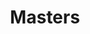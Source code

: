 ---
ee_id_show: '2181'
site: '1'
type: '5'
title: Masters
url: masters
year: '2012'
venue: Carnegie Museum of Art
state_country: Pittsburgh
pitch: "<p>&nbsp;... had a super chill time putting this one together, ... a bit of
  everything really. A good vibe all around! </p>"
ps: ​Finally got to put my sculpture "Volume Management" (a bunch of flat screens
  previously shown just in their boxes) to good use. LOL. :)
imgs: carnegie-pittsburgh-2012-09-install-12-database-TL.jpg,carnegie-pittsburgh-2012-09-install-13-database-TL.jpg,carnegie-pittsburgh-2012-09-install-3-database-TL.jpg,carnegie-pittsburgh-2012-09-install-4-database-TL.jpg,carnegie-pittsburgh-2012-09-install-8-database-TL.jpg,carnegie-pittsburgh-2012-09-install-1-database-TL.jpg,carnegie-pittsburgh-2012-09-install-5-database-TL.jpg,carnegie-pittsburgh-2012-09-install-9-database-TL_1.jpg
things: "[7] 2002-001 Super Mario Clouds - supermarioclouds,[11] 2003-002 Data Diaries
  - 2003-002-data-diaries,[18] 2004-010 T.A.C. - Total Asshole Compression - 2004-010-total-asshole-compression,[13]
  2004-004 Iron Maidens “The Number of the Beast” compressed over and over as an mp3
  666 times - maiden,[165] 2004-008 Sans Simon - 2004-008-sans-simon,[32] 2006-001
  Sweet 16 - sweet16,[157] 2006-002 Untitled Translation Exercise - 2006-002-untitled-translation-exercise,[171]
  2007-045 The Bruce Springsteen Born to Run Glockenspiel Addendum (CD ROM) - 2007-045-bruce-springsteen-glockenspiel-addendum,[210]
  2008-003 Permanent Vacation - 2008-003-permanent-vacation,[52] 2009-003 Drei Klavierstücke
  op. 11 - dreiklavierstucke,[71] 2011-021 Volume Management - volumemanagement,[63]
  2008-074 Genealogies - 2008-074-genealogies,[55] 2009-046 What a Misunderstanding!
  - 2009-046-what-a-misunderstanding-art,[97] 2010-021 Bronzer Flash! - 2010-021-bronzer-flash,[34]
  2007-004 Every Other C.S.N.Y. - 2007-004-every-other-csny,[189] 2004-025 Total Asshole
  Compression - 2004-025-total-asshole-compression,[2207] 2012-134 YOLO - 2012-134-yolo,[2208]
  2012-135 Masters Trailer - 2012-135-masters-trailer,[2209] 2012-150 Carnegie Brochure
  - 2012-150-carnegie-brochure,[2217] 2011-156 The AUDMCRS Underground Dance Music
  Collection of Recorded Sound - 2011-156-the-audmcrs-underground-dance-music-collection-of-recorded-sound,[2228]
  2012-065 AUDMCRS Essay - 2012-065-audmcrs-essay"
layout: shows
---
